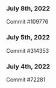 ### July 8th, 2022

Commit #109776

### July 5th, 2022

Commit #314353


### July 4th, 2022

Commit #72281
